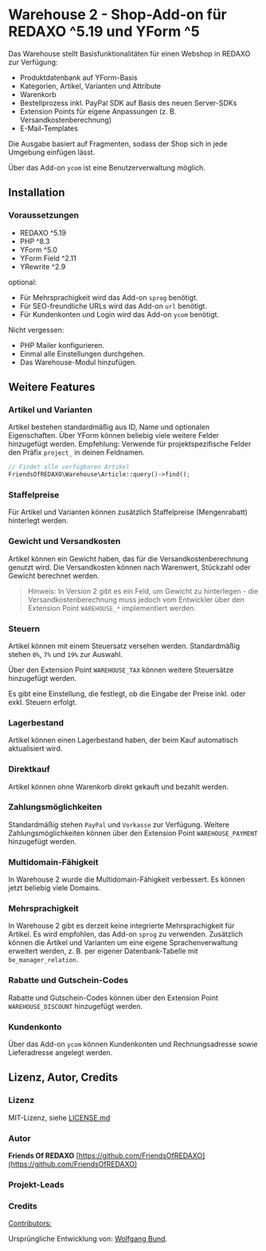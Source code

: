 # Warehouse 2 - Shop-Add-on für REDAXO ^5.19 und YForm ^5

Das Warehouse stellt Basisfunktionalitäten für einen Webshop in REDAXO zur Verfügung:

* Produktdatenbank auf YForm-Basis
* Kategorien, Artikel, Varianten und Attribute
* Warenkorb
* Bestellprozess inkl. PayPal SDK auf Basis des neuen Server-SDKs
* Extension Points für eigene Anpassungen (z. B. Versandkostenberechnung)
* E-Mail-Templates

Die Ausgabe basiert auf Fragmenten, sodass der Shop sich in jede Umgebung einfügen lässt.

Über das Add-on `ycom` ist eine Benutzerverwaltung möglich.

## Installation

### Voraussetzungen

* REDAXO ^5.19
* PHP ^8.3
* YForm ^5.0
* YForm Field ^2.11
* YRewrite ^2.9

optional:

* Für Mehrsprachigkeit wird das Add-on `sprog` benötigt.
* Für SEO-freundliche URLs wird das Add-on `url` benötigt.
* Für Kundenkonten und Login wird das Add-on `ycom` benötigt.

Nicht vergessen:

* PHP Mailer konfigurieren.
* Einmal alle Einstellungen durchgehen.
* Das Warehouse-Modul hinzufügen.

## Weitere Features

### Artikel und Varianten

Artikel bestehen standardmäßig aus ID, Name und optionalen Eigenschaften. Über YForm können beliebig viele weitere Felder hinzugefügt werden. Empfehlung: Verwende für projektspezifische Felder den Präfix `project_` in deinen Feldnamen.

```php
// Findet alle verfügbaren Artikel
FriendsOfREDAXO\Warehouse\Article::query()->find();
```

### Staffelpreise

Für Artikel und Varianten können zusätzlich Staffelpreise (Mengenrabatt) hinterlegt werden.

### Gewicht und Versandkosten

Artikel können ein Gewicht haben, das für die Versandkostenberechnung genutzt wird. Die Versandkosten können nach Warenwert, Stückzahl oder Gewicht berechnet werden.

> Hinweis: In Version 2 gibt es ein Feld, um Gewicht zu hinterlegen - die Versandkostenberechnung muss jedoch vom Entwickler über den Extension Point `WAREHOUSE_*` implementiert werden.

### Steuern

Artikel können mit einem Steuersatz versehen werden. Standardmäßig stehen `0%`, `7%` und `19%` zur Auswahl.

Über den Extension Point `WAREHOUSE_TAX` können weitere Steuersätze hinzugefügt werden.

Es gibt eine Einstellung, die festlegt, ob die Eingabe der Preise inkl. oder exkl. Steuern erfolgt.

### Lagerbestand

Artikel können einen Lagerbestand haben, der beim Kauf automatisch aktualisiert wird.

### Direktkauf

Artikel können ohne Warenkorb direkt gekauft und bezahlt werden.

### Zahlungsmöglichkeiten

Standardmäßig stehen `PayPal` und `Vorkasse` zur Verfügung. Weitere Zahlungsmöglichkeiten können über den Extension Point `WAREHOUSE_PAYMENT` hinzugefügt werden.

### Multidomain-Fähigkeit

In Warehouse 2 wurde die Multidomain-Fähigkeit verbessert. Es können jetzt beliebig viele Domains.

### Mehrsprachigkeit

In Warehouse 2 gibt es derzeit keine integrierte Mehrsprachigkeit für Artikel. Es wird empfohlen, das Add-on `sprog` zu verwenden. Zusätzlich können die Artikel und Varianten um eine eigene Sprachenverwaltung erweitert werden, z. B. per eigener Datenbank-Tabelle mit `be_manager_relation`.

### Rabatte und Gutschein-Codes

Rabatte und Gutschein-Codes können über den Extension Point `WAREHOUSE_DISCOUNT` hinzugefügt werden.

### Kundenkonto

Über das Add-on `ycom` können Kundenkonten und Rechnungsadresse sowie Lieferadresse angelegt werden.

## Lizenz, Autor, Credits

### Lizenz

MIT-Lizenz, siehe [LICENSE.md](https://github.com/FriendsOfREDAXO/warehouse/blob/main/LICENSE.md)

### Autor

**Friends Of REDAXO**
[https://github.com/FriendsOfREDAXO](https://github.com/FriendsOfREDAXO)

### Projekt-Leads

### Credits

[Contributors:](https://github.com/FriendsOfREDAXO/consent_manager/graphs/contributors)

Ursprüngliche Entwicklung von: [Wolfgang Bund](https://github.com/dtpop).
